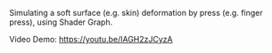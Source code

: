 Simulating a soft surface (e.g. skin) deformation by press (e.g. finger press), using Shader Graph.

Video Demo:
https://youtu.be/IAGH2zJCyzA
